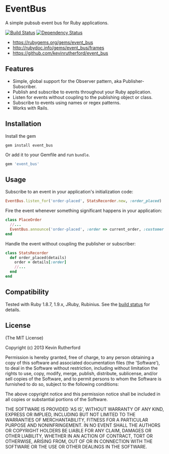 # EventBus

A simple pubsub event bus for Ruby applications.

[![Build Status](https://travis-ci.org/kevinrutherford/event_bus.png)](https://travis-ci.org/kevinrutherford/event_bus)
[![Dependency
Status](https://gemnasium.com/kevinrutherford/event_bus.png)](https://gemnasium.com/kevinrutherford/event_bus)

* <https://rubygems.org/gems/event_bus>
* <http://rubydoc.info/gems/event_bus/frames>
* <https://github.com/kevinrutherford/event_bus>

## Features

* Simple, global support for the Observer pattern, aka Publisher-Subscriber.
* Publish and subscribe to events throughout your Ruby application.
* Listen for events without coupling to the publishing object or class.
* Subscribe to events using names or regex patterns.
* Works with Rails.

## Installation

Install the gem

```
gem install event_bus
```

Or add it to your Gemfile and run `bundle`.

``` ruby
gem 'event_bus'
```

## Usage

Subscribe to an event in your application's initialization code:

```ruby
EventBus.listen_for('order-placed', StatsRecorder.new, :order_placed)
```

Fire the event whenever something significant happens in your application:

```ruby
class PlaceOrder
  //...
  EventBus.announce('order-placed', :order => current_order, :customer => current_user)
end
```

Handle the event without coupling the publisher or subscriber:

```ruby
class StatsRecorder
  def order_placed(details)
    order = details[:order]
    //...
  end
end
```

## Compatibility

Tested with Ruby 1.8.7, 1.9.x, JRuby, Rubinius.
See the [build status](https://travis-ci.org/kevinrutherford/event_bus)
for details.

## License

(The MIT License)

Copyright (c) 2013 Kevin Rutherford

Permission is hereby granted, free of charge, to any person obtaining a copy of
this software and associated documentation files (the 'Software'), to deal in
the Software without restriction, including without limitation the rights to
use, copy, modify, merge, publish, distribute, sublicense, and/or sell copies
of the Software, and to permit persons to whom the Software is furnished to do
so, subject to the following conditions:

The above copyright notice and this permission notice shall be included in all
copies or substantial portions of the Software.

THE SOFTWARE IS PROVIDED 'AS IS', WITHOUT WARRANTY OF ANY KIND, EXPRESS OR
IMPLIED, INCLUDING BUT NOT LIMITED TO THE WARRANTIES OF MERCHANTABILITY,
FITNESS FOR A PARTICULAR PURPOSE AND NONINFRINGEMENT.  IN NO EVENT SHALL THE
AUTHORS OR COPYRIGHT HOLDERS BE LIABLE FOR ANY CLAIM, DAMAGES OR OTHER
LIABILITY, WHETHER IN AN ACTION OF CONTRACT, TORT OR OTHERWISE, ARISING FROM,
OUT OF OR IN CONNECTION WITH THE SOFTWARE OR THE USE OR OTHER DEALINGS IN THE
SOFTWARE.

